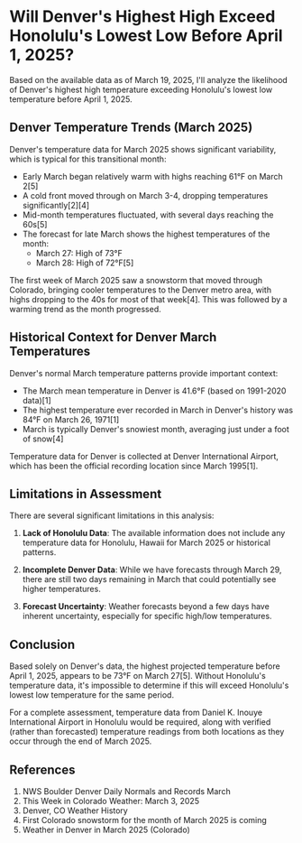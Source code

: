 # Will Denver's Highest High Exceed Honolulu's Lowest Low Before April 1, 2025?

Based on the available data as of March 19, 2025, I'll analyze the likelihood of Denver's highest high temperature exceeding Honolulu's lowest low temperature before April 1, 2025.

## Denver Temperature Trends (March 2025)

Denver's temperature data for March 2025 shows significant variability, which is typical for this transitional month:

- Early March began relatively warm with highs reaching 61°F on March 2[5]
- A cold front moved through on March 3-4, dropping temperatures significantly[2][4]
- Mid-month temperatures fluctuated, with several days reaching the 60s[5]
- The forecast for late March shows the highest temperatures of the month:
  - March 27: High of 73°F
  - March 28: High of 72°F[5]

The first week of March 2025 saw a snowstorm that moved through Colorado, bringing cooler temperatures to the Denver metro area, with highs dropping to the 40s for most of that week[4]. This was followed by a warming trend as the month progressed.

## Historical Context for Denver March Temperatures

Denver's normal March temperature patterns provide important context:

- The March mean temperature in Denver is 41.6°F (based on 1991-2020 data)[1]
- The highest temperature ever recorded in March in Denver's history was 84°F on March 26, 1971[1]
- March is typically Denver's snowiest month, averaging just under a foot of snow[4]

Temperature data for Denver is collected at Denver International Airport, which has been the official recording location since March 1995[1].

## Limitations in Assessment

There are several significant limitations in this analysis:

1. **Lack of Honolulu Data**: The available information does not include any temperature data for Honolulu, Hawaii for March 2025 or historical patterns.

2. **Incomplete Denver Data**: While we have forecasts through March 29, there are still two days remaining in March that could potentially see higher temperatures.

3. **Forecast Uncertainty**: Weather forecasts beyond a few days have inherent uncertainty, especially for specific high/low temperatures.

## Conclusion

Based solely on Denver's data, the highest projected temperature before April 1, 2025, appears to be 73°F on March 27[5]. Without Honolulu's temperature data, it's impossible to determine if this will exceed Honolulu's lowest low temperature for the same period.

For a complete assessment, temperature data from Daniel K. Inouye International Airport in Honolulu would be required, along with verified (rather than forecasted) temperature readings from both locations as they occur through the end of March 2025.

## References

1. NWS Boulder Denver Daily Normals and Records March
2. This Week in Colorado Weather: March 3, 2025
3. Denver, CO Weather History
4. First Colorado snowstorm for the month of March 2025 is coming
5. Weather in Denver in March 2025 (Colorado)
